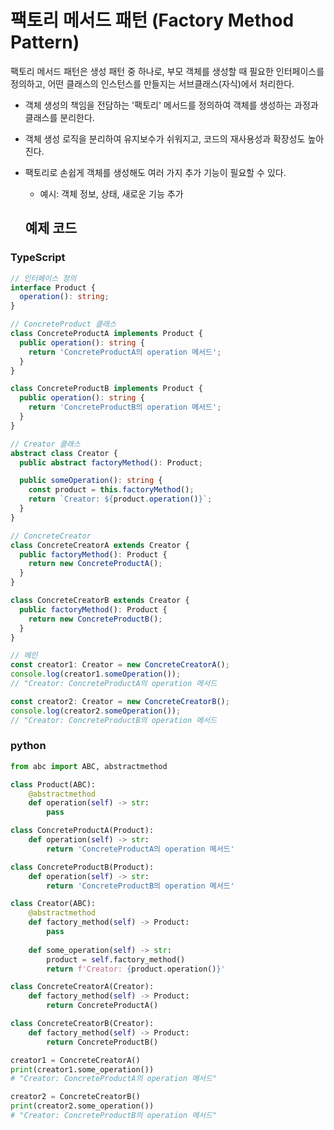 # 팩토리 메서드 패턴 (Factory Method Pattern)

팩토리 메서드 패턴은 생성 패턴 중 하나로, 부모 객체를 생성할 때 필요한 인터페이스를 정의하고, 어떤 클래스의 인스턴스를 만들지는 서브클래스(자식)에서 처리한다. 

- 객체 생성의 책임을 전담하는 '팩토리' 메서드를 정의하여 객체를 생성하는 과정과 클래스를 분리한다.
- 객체 생성 로직을 분리하여 유지보수가 쉬워지고, 코드의 재사용성과 확장성도 높아진다.
- 팩토리로 손쉽게 객체를 생성해도 여러 가지 추가 기능이 필요할 수 있다.
  - 예시: 객체 정보, 상태, 새로운 기능 추가

  ## 예제 코드

### TypeScript

```typescript
// 인터페이스 정의
interface Product { 
  operation(): string;
}

// ConcreteProduct 클래스
class ConcreteProductA implements Product {
  public operation(): string {
    return 'ConcreteProductA의 operation 메서드';
  }
}

class ConcreteProductB implements Product {
  public operation(): string {
    return 'ConcreteProductB의 operation 메서드';
  }
}

// Creator 클래스
abstract class Creator {
  public abstract factoryMethod(): Product;

  public someOperation(): string {
    const product = this.factoryMethod();
    return `Creator: ${product.operation()}`;
  }
}

// ConcreteCreator 
class ConcreteCreatorA extends Creator {
  public factoryMethod(): Product {
    return new ConcreteProductA();
  }
}

class ConcreteCreatorB extends Creator {
  public factoryMethod(): Product {
    return new ConcreteProductB();
  }
}

// 메인
const creator1: Creator = new ConcreteCreatorA();
console.log(creator1.someOperation());  
// "Creator: ConcreteProductA의 operation 메서드

const creator2: Creator = new ConcreteCreatorB();
console.log(creator2.someOperation());  
// "Creator: ConcreteProductB의 operation 메서드
```

### python

``` py
from abc import ABC, abstractmethod

class Product(ABC):
    @abstractmethod
    def operation(self) -> str:
        pass

class ConcreteProductA(Product):
    def operation(self) -> str:
        return 'ConcreteProductA의 operation 메서드'

class ConcreteProductB(Product):
    def operation(self) -> str:
        return 'ConcreteProductB의 operation 메서드'

class Creator(ABC):
    @abstractmethod
    def factory_method(self) -> Product:
        pass
    
    def some_operation(self) -> str:
        product = self.factory_method()
        return f'Creator: {product.operation()}'

class ConcreteCreatorA(Creator):
    def factory_method(self) -> Product:
        return ConcreteProductA()

class ConcreteCreatorB(Creator):
    def factory_method(self) -> Product:
        return ConcreteProductB()

creator1 = ConcreteCreatorA()
print(creator1.some_operation())
# "Creator: ConcreteProductA의 operation 메서드"

creator2 = ConcreteCreatorB()
print(creator2.some_operation())
# "Creator: ConcreteProductB의 operation 메서드"

```

